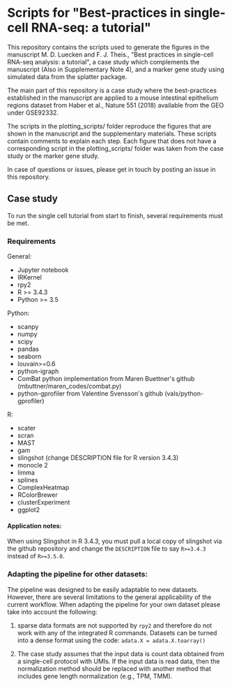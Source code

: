 # Scripts for "Best-practices in single-cell RNA-seq: a tutorial"

This repository contains the scripts used to generate the figures in the manuscript M. D. Luecken and F. J. Theis., "Best practices in single-cell RNA-seq analysis: a tutorial", a case study which complements the manuscript (Also in Supplementary Note 4), and a marker gene study using simulated data from the splatter package.

The main part of this repository is a case study where the best-practices established in the manuscript are applied to a mouse intestinal epithelium regions dataset from Haber et al., Nature 551 (2018) available from the GEO under GSE92332.

The scripts in the plotting_scripts/ folder reproduce the figures that are shown in the manuscript and the supplementary materials. These scripts contain comments to explain each step. Each figure that does not have a corresponding script in the plotting_scripts/ folder was taken from the case study or the marker gene study.

In case of questions or issues, please get in touch by posting an issue in this repository.


## Case study

To run the single cell tutorial from start to finish, several requirements must be met.

### Requirements

General:
- Jupyter notebook
- IRKernel
- rpy2
- R >= 3.4.3
- Python >= 3.5

Python:
- scanpy
- numpy
- scipy
- pandas
- seaborn
- louvain>=0.6
- python-igraph
- ComBat python implementation from Maren Buettner's github (mbuttner/maren_codes/combat.py)
- python-gprofiler from Valentine Svensson's github (vals/python-gprofiler)

R:
- scater
- scran
- MAST
- gam
- slingshot (change DESCRIPTION file for R version 3.4.3)
- monocle 2
- limma
- splines
- ComplexHeatmap
- RColorBrewer
- clusterExperiment
- ggplot2

#### Application notes:

When using Slingshot in R 3.4.3, you must pull a local copy of slingshot via the github repository and change the `DESCRIPTION` file to say `R>=3.4.3` instead of `R>=3.5.0`.

### Adapting the pipeline for other datasets:

The pipeline was designed to be easily adaptable to new datasets. However, there are several limitations to the general applicability of the current workflow. When adapting the pipeline for your own dataset please take into account the following:

1.  sparse data formats are not supported by `rpy2` and therefore do not work with any of the integrated R commands. Datasets can be turned into a dense format using the code: `adata.X = adata.X.toarray()`

2. The case study assumes that the input data is count data obtained from a single-cell protocol with UMIs. If the input data is read data, then the normalization method should be replaced with another method that includes gene length normalization (e.g., TPM, TMM).